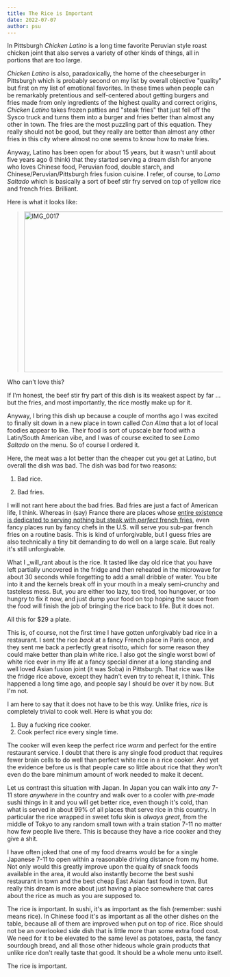 ```yaml
---
title: The Rice is Important
date: 2022-07-07
author: psu
---
```


In Pittsburgh _Chicken Latino_ is a long time favorite Peruvian style roast chicken joint
that also serves a variety of other kinds of things, all in portions that are too large.

_Chicken Latino_ is also, paradoxically, the home of the cheeseburger in Pittsburgh which
is probably second on my list by overall objective "quality" but first on my list of
emotional favorites. In these times when people can be remarkably pretentious and
self-centered about getting burgers and fries made from only ingredients of the highest
quality and correct origins, _Chicken Latino_ takes frozen patties and "steak fries" that
just fell off the Sysco truck and turns them into a burger and fries better than almost
any other in town. The fries are the most puzzling part of this equation. They really
should not be good, but they really are better than almost any other fries in this city
where almost no one seems to know how to make fries.

Anyway, Latino has been open for about 15 years, but it wasn't until about five years ago
(I think) that they started serving a dream dish for anyone who loves Chinese food,
Peruvian food, double starch, and Chinese/Peruvian/Pittsburgh fries fusion cuisine. I
refer, of course, to _Lomo Saltado_ which is basically a sort of beef stir fry served on
top of yellow rice and french fries. Brilliant.

Here is what it looks like:

> <a data-flickr-embed="true" href="https://www.flickr.com/photos/79904144@N00/50071740991/in/photostream" title="IMG_0017"><img src="https://live.staticflickr.com/65535/50071740991_4a4d0b1884.jpg" width="500" height="375" alt="IMG_0017"></a>

Who can't love this?

If I'm honest, the beef stir fry part of this dish is its weakest aspect by far ... but
the fries, and most importantly, the rice mostly make up for it.

Anyway, I bring this dish up because a couple of months ago I was excited to finally sit
down in a new place in town called _Con Alma_ that a lot of local foodies appear to like.
Their food is sort of upscale bar food with a Latin/South American vibe, and I was of
course excited to see _Lomo Saltado_ on the menu. So of course I ordered it. 

Here, the meat was a lot better than the cheaper cut you get at Latino, but overall the
dish was bad. The dish was bad for two reasons:

1. Bad rice.

1. Bad fries.

I will not rant here about the bad fries. Bad fries are just a fact of American life, I
think. Whereas in (say) France there are places whose <a
href="https://www.relaisentrecote.fr/?page_id=205&lang=en_GB">entire existence is
dedicated to serving nothing but steak with _perfect_ french fries</a>, even fancy places
run by fancy chefs in the U.S. will serve you sub-par french fries on a routine basis.
This is kind of unforgivable, but I guess fries are also technically a tiny bit demanding
to do well on a large scale. But really it's still unforgivable.

What I _will_rant about is the rice. It tasted like day old rice that you have left
partially uncovered in the fridge and then reheated in the microwave for about 30 seconds
while forgetting to add a small dribble of water. You bite into it and the kernels break
off in your mouth in a mealy semi-crunchy and tasteless mess. But, you are either too
lazy, too tired, too hungover, or too hungry to fix it now, and just dump your food on top
hoping the sauce from the food will finish the job of bringing the rice back to life. But
it does not.

All this for $29 a plate.

This is, of course, not the first time I have gotten unforgivably bad rice in a
restaurant. I sent the rice _back_ at a fancy French place in Paris once, and they sent me
back a perfectly great risotto, which for some reason they could make better than plain
white rice. I also got the single worst bowl of white rice ever in my life at a fancy
special dinner at a long standing and well loved Asian fusion joint (it was Soba) in
Pittsburgh. That rice was like the fridge rice above, except they hadn't even
try to reheat it, I think. This happened a long time ago, and people say I should be over
it by now. But I'm not.

I am here to say that it does not have to be this way. Unlike fries, _rice_ is completely
trivial to cook well. Here is what you do:

1. Buy a fucking rice cooker.
1. Cook perfect rice every single time.

The cooker will even keep the perfect rice _warm_ and perfect for the entire restaurant
service. I doubt that there is any single food product that requires fewer brain cells to
do well than perfect white rice in a rice cooker. And yet the evidence before us is that
people care so little about rice that they won't even do the bare minimum amount of work
needed to make it decent.

Let us contrast this situation with Japan. In Japan you can walk into _any_ 7-11 store
_anywhere_ in the country and walk over to a cooler with _pre-made_ sushi things in it and
you will get better rice, even though it's cold, than what is served in about 99% of all
places that serve rice in this country. In particular the rice wrapped in sweet tofu skin
is _always great_, from the middle of Tokyo to any random small town with a train station
7-11 no matter how few people live there. This is because they have a rice cooker and they
give a shit.

I have often joked that one of my food dreams would be for a single Japanese 7-11 to open
within a reasonable driving distance from my home. Not only would this greatly improve
upon the quality of snack foods available in the area, it would also instantly become the
best sushi restaurant in town and the best cheap East Asian fast food in town. But really
this dream is more about just having a place somewhere that cares about the rice as much
as you are supposed to. 

The rice is important. In sushi, it's as important as the fish (remember: sushi means
rice). In Chinese food it's as important as all the other dishes on the table, because all
of them are improved when put on top of rice. Rice should not be an overlooked side dish
that is little more than some extra food cost. We need for it to be elevated to the same
level as potatoes, pasta, the fancy sourdough bread, and all those other hideous whole
grain products that unlike rice don't really taste that good. It should be a whole menu
unto itself.

The rice is important.
